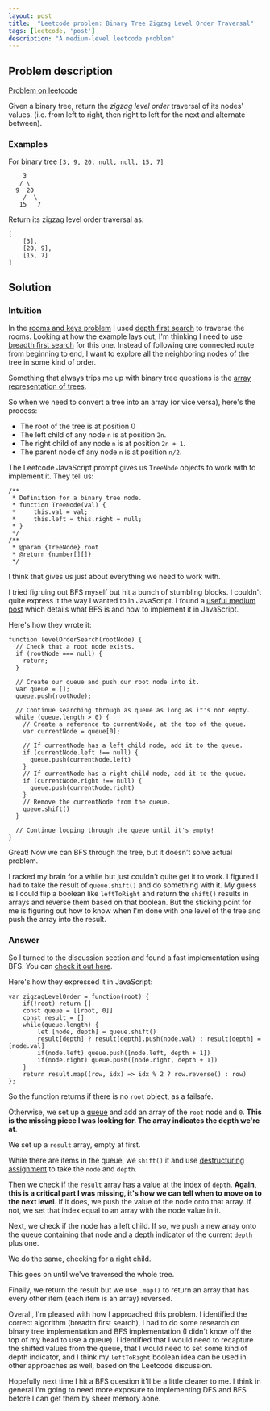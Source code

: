 ```yaml
---
layout: post
title:  "Leetcode problem: Binary Tree Zigzag Level Order Traversal"
tags: [leetcode, 'post']
description: "A medium-level leetcode problem"
---
```


## Problem description

[Problem on leetcode](https://leetcode.com/problems/single-number-iii/)

Given a binary tree, return the *zigzag level order* traversal of its nodes' values. (i.e. from left to right, then right to left for the next and alternate between).

### Examples

For binary tree `[3, 9, 20, null, null, 15, 7]`

```
    3
   / \
  9  20
    /  \
   15   7
```

Return its zigzag level order traversal as: 

```
[
    [3], 
    [20, 9], 
    [15, 7]
]
```

## Solution 

### Intuition 

In the [rooms and keys problem](/2019/11/15/leetcode-rooms-and-keys.html) I used [depth first search](https://en.wikipedia.org/wiki/Depth-first_search) to traverse the rooms. Looking at how the example lays out, I'm thinking I need to use [breadth first search](https://en.wikipedia.org/wiki/Breadth-first_search) for this one. Instead of following one connected route from beginning to end, I want to explore all the neighboring nodes of the tree in some kind of order. 

Something that always trips me up with binary tree questions is the [array representation of trees](http://www-inst.eecs.berkeley.edu/~cs61bl/r//cur/trees/array-repr.html?topic=lab20.topic&step=1&course=). 

So when we need to convert a tree into an array (or vice versa), here's the process: 

* The root of the tree is at position 0
* The left child of any node `n` is at position `2n`. 
* The right child of any node `n` is at position `2n + 1`.
* The parent node of any node `n` is at position `n/2`. 

The Leetcode JavaScript prompt gives us `TreeNode` objects to work with to implement it. They tell us: 

```
/**
 * Definition for a binary tree node.
 * function TreeNode(val) {
 *     this.val = val;
 *     this.left = this.right = null;
 * }
 */
/**
 * @param {TreeNode} root
 * @return {number[][]}
 */
```

I think that gives us just about everything we need to work with.

I tried figruing out BFS myself but hit a bunch of stumbling blocks. I couldn't quite express it the way I wanted to in JavaScript. I found a [useful medium post](https://medium.com/basecs/breaking-down-breadth-first-search-cebe696709d9) which details what BFS is and how to implement it in JavaScript. 

Here's how they wrote it: 

```
function levelOrderSearch(rootNode) {
  // Check that a root node exists.
  if (rootNode === null) {
    return;
  }
  
  // Create our queue and push our root node into it.
  var queue = [];
  queue.push(rootNode);
  
  // Continue searching through as queue as long as it's not empty.
  while (queue.length > 0) {
    // Create a reference to currentNode, at the top of the queue.
    var currentNode = queue[0];
    
    // If currentNode has a left child node, add it to the queue.
    if (currentNode.left !== null) {
      queue.push(currentNode.left)
    }
    // If currentNode has a right child node, add it to the queue.
    if (currentNode.right !== null) {
      queue.push(currentNode.right)
    }
    // Remove the currentNode from the queue.
    queue.shift()
  }
  
  // Continue looping through the queue until it's empty!
}
```

Great! Now we can BFS through the tree, but it doesn't solve actual problem. 

I racked my brain for a while but just couldn't quite get it to work. I figured I had to take the result of `queue.shift()` and do something with it. My guess is I could flip a boolean like `leftToRight` and return the `shift()` results in arrays and reverse them based on that boolean. But the sticking point for me is figuring out how to know when I'm done with one level of the tree and push the array into the result.

### Answer

So I turned to the discussion section and found a fast implementation using BFS. You can [check it out here](https://leetcode.com/problems/binary-tree-zigzag-level-order-traversal/discuss/398601/Simple-JavaScript-solution-using-bfs-(faster-than-95.44)). 

Here's how they expressed it in JavaScript: 

```
var zigzagLevelOrder = function(root) {
    if(!root) return []
    const queue = [[root, 0]]
    const result = []
    while(queue.length) {
        let [node, depth] = queue.shift()
        result[depth] ? result[depth].push(node.val) : result[depth] = [node.val]
        if(node.left) queue.push([node.left, depth + 1])
        if(node.right) queue.push([node.right, depth + 1])
    }
    return result.map((row, idx) => idx % 2 ? row.reverse() : row)
};
```

So the function returns if there is no `root` object, as a failsafe. 

Otherwise, we set up a [queue](https://www.geeksforgeeks.org/queue-data-structure/) and add an array of the `root` node and `0`. **This is the missing piece I was looking for. The array indicates the depth we're at**.

We set up a `result` array, empty at first. 

While there are items in the queue, we `shift()` it and use [destructuring assignment](https://developer.mozilla.org/en-US/docs/Web/JavaScript/Reference/Operators/Destructuring_assignment) to take the `node` and `depth`. 

Then we check if the `result` array has a value at the index of `depth`. **Again, this is a critical part I was missing, it's how we can tell when to move on to the next level**. If it does, we push the value of the node onto that array. If not, we set that index equal to an array with the node value in it. 

Next, we check if the node has a left child. If so, we push a new array onto the queue containing that node and a depth indicator of the current `depth` plus one. 

We do the same, checking for a right child. 

This goes on until we've traversed the whole tree. 

Finally, we return the result but we use `.map()` to return an array that has every other item (each item is an array) reversed. 

Overall, I'm pleased with how I approached this problem. I identified the correct algorithm (breadth first search), I had to do some research on binary tree implementation and BFS implementation (I didn't know off the top of my head to use a queue). I identified that I would need to recapture the shifted values from the queue, that I would need to set some kind of depth indicator, and I think my `leftToRight` boolean idea can be used in other approaches as well, based on the Leetcode discussion. 

Hopefully next time I hit a BFS question it'll be a little clearer to me. I think in general I'm going to need more exposure to implementing DFS and BFS before I can get them by sheer memory aone. 